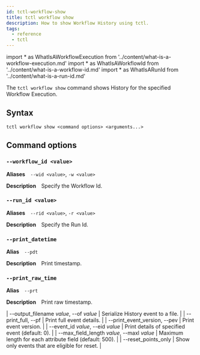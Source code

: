 ```yaml
---
id: tctl-workflow-show
title: tctl workflow show
description: How to show Workflow History using tctl.
tags:
  - reference
  - tctl
---
```


import * as WhatIsAWorkflowExecution from '../content/what-is-a-workflow-execution.md'
import * as WhatIsAWorkflowId from '../content/what-is-a-workflow-id.md'
import * as WhatIsARunId from '../content/what-is-a-run-id.md'

The `tctl workflow show` command shows History for the specified <preview page={WhatIsAWorkflowExecution}>Workflow Execution</preview>.

## Syntax

`tctl workflow show <command options> <arguments...>`

## Command options

### `--workflow_id <value>`

**Aliases** `--wid <value>`, `-w <value>`

**Description** Specify the <preview page={WhatIsAWorkflowId}>Workflow Id</preview>.

<!--
**Example** `tctl workflow show --workflow_id 3ea6b242-b23c-4279-bb13-f215661b4717`
-->

### `--run_id <value>`

**Aliases** `--rid <value>`, `-r <value>`

**Description** Specify the <preview page={WhatIsARunId}>Run Id</preview>.

### `--print_datetime`

**Alias** `--pdt`

**Description** Print timestamp.

### `--print_raw_time`

**Alias** `--prt`

**Description** Print raw timestamp.


| --output_filename *value*, --of *value* | Serialize History event to a file. |
| --print_full, --pf | Print full event details. |
| --print_event_version, --pev | Print event version. |
| --event_id *value*, --eid *value* | Print details of specified event (default: 0). |
| --max_field_length *value*, --maxl *value* | Maximum length for each attribute field (default: 500). |
| --reset_points_only | Show only events that are eligible for reset. |
